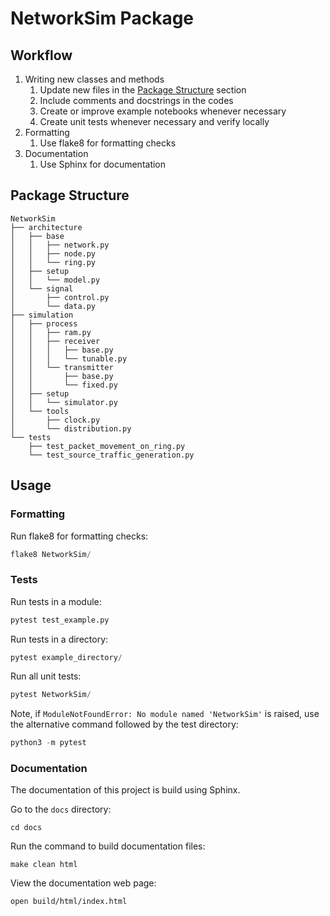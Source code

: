 # NetworkSim Package

## Workflow

1. Writing new classes and methods
    1. Update new files in the [Package Structure](#package-structure) section
    1. Include comments and docstrings in the codes
    1. Create or improve example notebooks whenever necessary
    1. Create unit tests whenever necessary and verify locally
1. Formatting
    1. Use flake8 for formatting checks
1. Documentation
    1. Use Sphinx for documentation

## Package Structure

    NetworkSim
    ├── architecture
    │   ├── base
    │   │   ├── network.py
    │   │   ├── node.py
    │   │   └── ring.py
    │   ├── setup
    │   │   └── model.py
    │   └── signal
    │       ├── control.py
    │       └── data.py
    ├── simulation
    │   ├── process
    │   │   ├── ram.py
    │   │   ├── receiver
    │   │   │   ├── base.py
    │   │   │   └── tunable.py
    │   │   └── transmitter
    │   │       ├── base.py
    │   │       └── fixed.py
    │   ├── setup
    │   │   └── simulator.py
    │   └── tools
    │       ├── clock.py
    │       └── distribution.py
    └── tests
        ├── test_packet_movement_on_ring.py
        └── test_source_traffic_generation.py
    



## Usage

### Formatting

Run flake8 for formatting checks:
```python
flake8 NetworkSim/
```

### Tests

Run tests in a module:
```python
pytest test_example.py
```

Run tests in a directory:
```python
pytest example_directory/
```

Run all unit tests:
```python
pytest NetworkSim/
```

Note, if `ModuleNotFoundError: No module named 'NetworkSim'` is raised, use the alternative command followed by the test directory:
```python
python3 -m pytest
```

### Documentation

The documentation of this project is build using Sphinx.

Go to the `docs` directory:
```
cd docs
```
Run the command to build documentation files:
```
make clean html
```
View the documentation web page:
```
open build/html/index.html
```